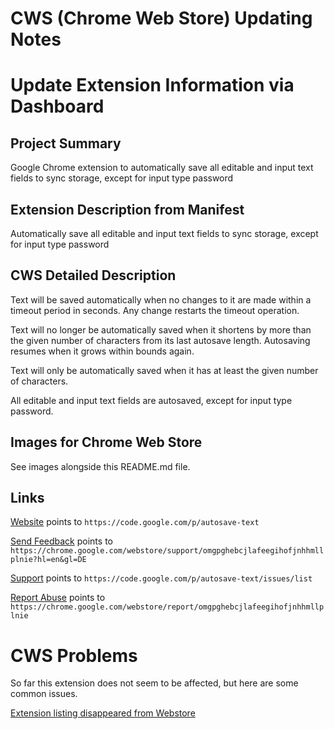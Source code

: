 CWS (Chrome Web Store) Updating Notes
================

# Update Extension Information via Dashboard

## Project Summary

Google Chrome extension to automatically save all editable and input text fields to sync storage, except for input type password

## Extension Description from Manifest

Automatically save all editable and input text fields to sync storage, except for input type password

## CWS Detailed Description

Text will be saved automatically when no changes to it are made
within a timeout period in seconds.
Any change restarts the timeout operation.

Text will no longer be automatically saved when it shortens by
more than the given number of characters from its last autosave length.
Autosaving resumes when it grows within bounds again.

Text will only be automatically saved when it has at least the
given number of characters.

All editable and input text fields are autosaved, except for input
type password.

## Images for Chrome Web Store

See images alongside this README.md file.

## Links

[Website](https://code.google.com/p/autosave-text) points to `https://code.google.com/p/autosave-text`

[Send Feedback](https://chrome.google.com/webstore/support/omgpghebcjlafeegihofjnhhmllplnie?hl=en&gl=DE) points to `https://chrome.google.com/webstore/support/omgpghebcjlafeegihofjnhhmllplnie?hl=en&gl=DE`

[Support](https://code.google.com/p/autosave-text/issues/list) points to `https://code.google.com/p/autosave-text/issues/list`

[Report Abuse](https://chrome.google.com/webstore/report/omgpghebcjlafeegihofjnhhmllplnie) points to `https://chrome.google.com/webstore/report/omgpghebcjlafeegihofjnhhmllplnie`

CWS Problems
===========

So far this extension does not seem to be affected, but here are some common issues.

[Extension listing disappeared from Webstore](http://code.google.com/p/chromium/issues/detail?id=282760)

